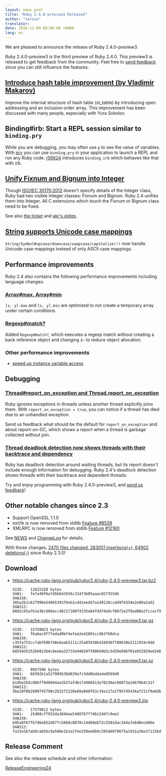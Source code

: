 ```yaml
---
layout: news_post
title: "Ruby 2.4.0-preview3 Released"
author: "naruse"
translator:
date: 2016-11-09 09:00:00 +0000
lang: en
---
```


We are pleased to announce the release of Ruby 2.4.0-preview3.

Ruby 2.4.0-preview3 is the third preview of Ruby 2.4.0.
This preview3 is released to get feedback from the community.
Feel free to
[send feedback](https://bugs.ruby-lang.org/projects/ruby/wiki/HowToReport)
since you can still influence the features.

## [Introduce hash table improvement (by Vladimir Makarov)](https://bugs.ruby-lang.org/issues/12142)

Improve the internal structure of hash table (st_table) by introducing open addressing
and an inclusion order array.
This improvement has been discussed with many people, especially with Yura Sokolov.

## Binding#irb: Start a REPL session similar to `binding.pry`

While you are debugging, you may often use `p` to see the value of variables.
With [pry](https://github.com/pry/pry) you can use `binding.pry` in your application
to launch a REPL and run any Ruby code.
[r56624](https://github.com/ruby/ruby/commit/493e48897421d176a8faf0f0820323d79ecdf94a)
introduces `binding.irb` which behaves like that with irb.

## [Unify Fixnum and Bignum into Integer](https://bugs.ruby-lang.org/issues/12005)

Though [ISO/IEC 30170:2012](http://www.iso.org/iso/iso_catalogue/catalogue_tc/catalogue_detail.htm?csnumber=59579)
doesn't specify details of the Integer class,
Ruby had two visible Integer classes: Fixnum and Bignum.
Ruby 2.4 unifies them into Integer.
All C extensions which touch the Fixnum or Bignum class need to be fixed.

See also [the ticket](https://bugs.ruby-lang.org/issues/12005) and [akr's slides](http://www.a-k-r.org/pub/2016-09-08-rubykaigi-unified-integer.pdf).

## [String supports Unicode case mappings](https://bugs.ruby-lang.org/issues/10085)

`String/Symbol#upcase/downcase/swapcase/capitalize(!)` now handle
Unicode case mappings instead of only ASCII case mappings.

## Performance improvements

Ruby 2.4 also contains the following performance improvements including
language changes:

### [Array#max, Array#min](https://bugs.ruby-lang.org/issues/12172)

`[x, y].max` and `[x, y].min` are optimized to not create a temporary array
under certain conditions.

### [Regexp#match?](https://bugs.ruby-lang.org/issues/8110)

Added `Regexp#match?`, which executes a regexp match without creating
a back reference object and changing `$~` to reduce object allocation.

### Other performance improvements

* [speed up instance variable access](https://bugs.ruby-lang.org/issues/12274)

## Debugging

### [Thread#report_on_exception and Thread.report_on_exception](https://bugs.ruby-lang.org/issues/6647)

Ruby ignores exceptions in threads unless another thread explicitly joins them.
With `report_on_exception = true`,
you can notice if a thread has died due to an unhandled exception.

Send us feedback what should be the default for `report_on_exception`
and about report-on-GC, which shows a report when a thread is
garbage collected without join.

### [Thread deadlock detection now shows threads with their backtrace and dependency](https://bugs.ruby-lang.org/issues/8214)

Ruby has deadlock detection around waiting threads, but its report doesn't
include enough information for debugging.
Ruby 2.4's deadlock detection shows threads with their backtrace and
dependent threads.

Try and enjoy programming with Ruby 2.4.0-preview3, and
[send us feedback](https://bugs.ruby-lang.org/projects/ruby/wiki/HowToReport)!

## Other notable changes since 2.3

* Support OpenSSL 1.1.0
* ext/tk is now removed from stdlib [Feature #8539](https://bugs.ruby-lang.org/issues/8539)
* XMLRPC is now removed from stdlib [Feature #12160](https://bugs.ruby-lang.org/issues/12160)

See [NEWS](https://github.com/ruby/ruby/blob/v2_4_0_preview3/NEWS)
and [ChangeLog](https://github.com/ruby/ruby/blob/v2_4_0_preview3/ChangeLog)
for details.

With those changes,
[2470 files changed, 283051 insertions(+), 64902 deletions(-)](https://github.com/ruby/ruby/compare/v2_3_0...v2_4_0_preview3)
since Ruby 2.3.0!

## Download

* <https://cache.ruby-lang.org/pub/ruby/2.4/ruby-2.4.0-preview3.tar.bz2>

      SIZE:   12615328 bytes
      SHA1:   fefe49f6a7d5b642936c324f3b05aaac827355db
      SHA256: 305a2b2c627990e54965393f6eb1c442eeddfa149128ccdd9f4334e2e00a2a52
      SHA512: 6602c65a7b1e3bc680acc48217108f4335e84fdd74a9cf06f2e2f9ad00a2fccacf9fa035a912bc9d5cc3f0c7a5e21475971dfac37b0364311ef3645f25c7ddf9

* <https://cache.ruby-lang.org/pub/ruby/2.4/ruby-2.4.0-preview3.tar.gz>

      SIZE:   15758023 bytes
      SHA1:   f6a6ec9f7fedad0bf4efee2e42801cc963f60dca
      SHA256: c35fe752ccfabf69bf48e6aab5111c25a05938b428936f780638e2111934c9dd
      SHA512: 68556d5252b6813b4c8eeba32733e940207f80694b5c5d20e69bf01eb52929ed2466496b05a895a5ad4831d430695e17624eb35b728b2d4d7cf02df756ac48b4

* <https://cache.ruby-lang.org/pub/ruby/2.4/ruby-2.4.0-preview3.tar.xz>

      SIZE:   9957596 bytes
      SHA1:   66592b1a52f985638d639e7c3dd6bdda4e0569d0
      SHA256: b14be2b5c80bff0d6894ae2b37afdb17a968413e70236ec860f3e2d670b4c317
      SHA512: 5be20f0b2609745790c2b22f2228e69a840f63c34a117a1f95fd5436af211f0a6db2758d513d3e095a2d97c53c80793579cb2a1e00e70cf72c487a88c4a40d33

* <https://cache.ruby-lang.org/pub/ruby/2.4/ruby-2.4.0-preview3.zip>

      SIZE:   17579012 bytes
      SHA1:   15d08cff952da3844ae54887b7f74b12d47c9ee2
      SHA256: b95a8f67fb7d6e852db77c5660c8878c14d68eb72c5501dac164a7e640ecb06e
      SHA512: fa15e1b7ab0cab56c9a580e1b1e2fee250ee0b9c59546079675a1931a36e37131bd37d64033c75e05d8e9d9fcc33ce7850254d3acaca2136cf3bd08b070244f0

## Release Comment

See also the release schedule and other information:

[ReleaseEngineering24](https://bugs.ruby-lang.org/projects/ruby-trunk/wiki/ReleaseEngineering24)
